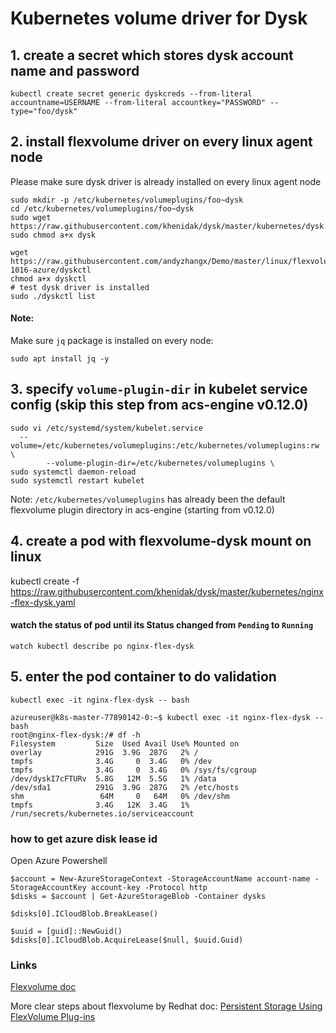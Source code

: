 # Kubernetes volume driver for Dysk
## 1. create a secret which stores dysk account name and password
```
kubectl create secret generic dyskcreds --from-literal accountname=USERNAME --from-literal accountkey="PASSWORD" --type="foo/dysk"
```

## 2. install flexvolume driver on every linux agent node
Please make sure dysk driver is already installed on every linux agent node
```
sudo mkdir -p /etc/kubernetes/volumeplugins/foo~dysk
cd /etc/kubernetes/volumeplugins/foo~dysk
sudo wget https://raw.githubusercontent.com/khenidak/dysk/master/kubernetes/dysk
sudo chmod a+x dysk

wget https://raw.githubusercontent.com/andyzhangx/Demo/master/linux/flexvolume/dysk/4.11.0-1016-azure/dyskctl
chmod a+x dyskctl
# test dysk driver is installed
sudo ./dyskctl list
```
#### Note:
Make sure `jq` package is installed on every node: 
```
sudo apt install jq -y
```

## 3. specify `volume-plugin-dir` in kubelet service config (skip this step from acs-engine v0.12.0)
```
sudo vi /etc/systemd/system/kubelet.service
  --volume=/etc/kubernetes/volumeplugins:/etc/kubernetes/volumeplugins:rw \
        --volume-plugin-dir=/etc/kubernetes/volumeplugins \
sudo systemctl daemon-reload
sudo systemctl restart kubelet
```
Note:
`/etc/kubernetes/volumeplugins` has already been the default flexvolume plugin directory in acs-engine (starting from v0.12.0)

## 4. create a pod with flexvolume-dysk mount on linux
kubectl create -f https://raw.githubusercontent.com/khenidak/dysk/master/kubernetes/nginx-flex-dysk.yaml

#### watch the status of pod until its Status changed from `Pending` to `Running`
```watch kubectl describe po nginx-flex-dysk```

## 5. enter the pod container to do validation
```kubectl exec -it nginx-flex-dysk -- bash```

```
azureuser@k8s-master-77890142-0:~$ kubectl exec -it nginx-flex-dysk -- bash
root@nginx-flex-dysk:/# df -h
Filesystem         Size  Used Avail Use% Mounted on
overlay            291G  3.9G  287G   2% /
tmpfs              3.4G     0  3.4G   0% /dev
tmpfs              3.4G     0  3.4G   0% /sys/fs/cgroup
/dev/dyskI7cFTURv  5.8G   12M  5.5G   1% /data
/dev/sda1          291G  3.9G  287G   2% /etc/hosts
shm                 64M     0   64M   0% /dev/shm
tmpfs              3.4G   12K  3.4G   1% /run/secrets/kubernetes.io/serviceaccount
```

### how to get azure disk lease id
Open Azure Powershell
```
$account = New-AzureStorageContext -StorageAccountName account-name -StorageAccountKey account-key -Protocol http
$disks = $account | Get-AzureStorageBlob -Container dysks

$disks[0].ICloudBlob.BreakLease()

$uuid = [guid]::NewGuid()
$disks[0].ICloudBlob.AcquireLease($null, $uuid.Guid)
```

### Links
[Flexvolume doc](https://github.com/kubernetes/community/blob/master/contributors/devel/flexvolume.md)

More clear steps about flexvolume by Redhat doc: [Persistent Storage Using FlexVolume Plug-ins](https://docs.openshift.org/latest/install_config/persistent_storage/persistent_storage_flex_volume.html)
